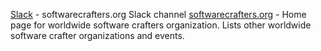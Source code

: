 [Slack](https://softwarecrafters.slack.com/) - softwarecrafters.org Slack channel
[softwarecrafters.org](https://softwarecrafters.org/) - Home page for worldwide software crafters organization.  Lists other worldwide software crafter organizations and events.
